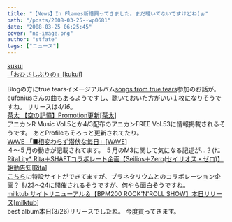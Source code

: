 ```yaml
---
title: "【News】In Flames新譜買ってきました。まだ聴いてないですけどね(ぉ"
path: "/posts/2008-03-25--wp0681"
date: "2008-03-25 06:25:45"
cover: "no-image.png"
author: "stfate"
tags: ["ニュース"]
---
```


<style type="text/css">
<!--
p {white-space: pre-wrap};
-->
</style>

<a class="topics" href="http://kukui.cc/" target="_blank">kukui 「おひさしぶりの」</a><span class="junre">[<a href="http://kukui.cc/" target="_blank">kukui</a>]</span>
<div class="news">Blogの方にtrue tearsイメージアルバム<a href="http://www.lantis.jp/new-release/data.php?id=2c73593e4144eb994e54f4b24c5ebf44" target="_blank">songs from true tears</a>参加のお話が。
eufoniusさんの曲もあるようですし、聴いておいた方がいい１枚になりそうですね。
リリースは<em>4/16</em>。</div>
<a class="topics" href="http://www.team-e.co.jp/soranokioku/" target="_blank">茶太 【空の記憶】Promotion更新</a><span class="junre">[<a href="http://chata.moo.jp/" target="_blank">茶太</a>]</span>
<div class="news">アニカンR Music Vol.5とか4/3配布のアニカンFREE Vol.53に情報掲載されるそうです。
あとProfileもそろっと更新されてたり。</div>
<a class="topics" href="http://wavesite.sakura.ne.jp/" target="_blank">WAVE 「■相変わらず潜伏な毎日」</a><span class="junre">[<a href="http://wavesite.sakura.ne.jp/" target="_blank">WAVE</a>]</span>
<div class="news">４～５月の動きが記載されてます。
５月のM3に関して気になる記述が…？(ﾅﾆ</div>
<a class="topics" href="http://ritarita.jp/" target="_blank">RitaLity* Rita＋SHAFTコラボレート企画【Seilios＋Zero(セイリオス・ゼロ)】始動告知</a><span class="junre">[<a href="http://ritarita.jp/" target="_blank">Rita</a>]</span>
<div class="news"><a href="http://seirios-rita.shaft-web.net/" target="_blank">こちら</a>に特設サイトができてますが、プラネタリウムとのコラボレーション企画？
8/23～24に開催されるそうですが、何やら面白そうですね。</div>
<a class="topics" href="http://milktub.com/" target="_blank">milktub サイトリニューアル＆【BPM200 ROCK'N'ROLL SHOW】本日リリース</a><span class="junre">[<a href="http://milktub.com/" target="_blank">milktub</a>]</span>
<div class="news">best album本日(3/26)リリースでしたね。
今度買ってきます。</div>
